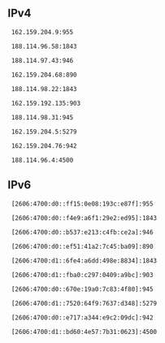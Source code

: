 ## IPv4
```
 162.159.204.9:955
```
```
 188.114.96.58:1843
```
```
 188.114.97.43:946
```
```
 162.159.204.68:890
```
```
 188.114.98.22:1843
```
```
 162.159.192.135:903
```
```
 188.114.98.31:945
```
```
 162.159.204.5:5279
```
```
 162.159.204.76:942
```
```
 188.114.96.4:4500
```

## IPv6
```
 [2606:4700:d0::ff15:0e08:193c:e87f]:955
```
```
 [2606:4700:d0::f4e9:a6f1:29e2:ed95]:1843
```
```
 [2606:4700:d0::b537:e213:c4fb:ce2a]:946
```
```
 [2606:4700:d0::ef51:41a2:7c45:ba09]:890
```
```
 [2606:4700:d1::6fe4:a6dd:498e:8834]:1843
```
```
 [2606:4700:d1::fba0:c297:0409:a9bc]:903
```
```
 [2606:4700:d0::670e:19a0:7c83:4f80]:945
```
```
 [2606:4700:d1::7520:64f9:7637:d348]:5279
```
```
 [2606:4700:d0::e717:a344:e9c2:09dc]:942
```
```
 [2606:4700:d1::bd60:4e57:7b31:0623]:4500
```
